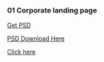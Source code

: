 ### 01 Corporate landing page

[Get PSD](https://www.hongkiat.com/blog/psd-website-templates-for-free/#15)

[PSD Download Here](https://www.webdesignerdepot.com/2013/06/free-psd-template-modus-versus/)

[Click here]()